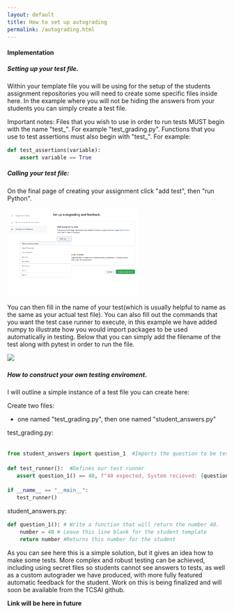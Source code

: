 ```yaml
---
layout: default
title: How to set up autograding
permalink: /autograding.html
---
```




#### Implementation
##### Setting up your test file.
Within your template file you will be using for the setup of the students assignment repositories you will need to create some specific files inside here.
In the example where you will not be hiding the answers from your students you can simply create a test file.

Important notes:
Files that you wish to use in order to run tests MUST begin with the name "test_". For example "test_grading.py".
Functions that you use to test assertions must also begin with "test_". For example:
```python
def test_assertions(variable):
	assert variable == True
```
##### Calling your test file:
On the final page of creating your assignment click "add test", then "run Python".

<img src="assets\images\Autograding_Initial.PNG" width=300px >

You can then fill in the name of your test(which is usually helpful to name as the same as your actual test file). You can also fill out the commands that you want the test case runner to execute, in this example we have added numpy to illustrate how you would import packages to be used automatically in testing.
Below that you can simply add the filename of the test along with pytest in order to run the file.

<img src="assets\images\Autograding_Details" width=300px >


##### How to construct your own testing enviroment.

I will outline a simple instance of a test file you can create here:

Create two files:

- one named "test_grading.py", then one named "student_answers.py"

test_grading.py:

```python

from student_answers import question_1  #Imports the question to be tested from the students file
  
def test_runner():  #Defines our test runner 
   assert question_1() == 40, f"40 expected, System recieved: {question_1()}" # Checks if the assertion is true or false.
  
if __name__ == "__main__":  
   test_runner()

```

student_answers.py:
```python
def question_1(): # Write a function that will return the number 40.  
    number = 40 # Leave this line blank for the student template 
    return number #Returns this number for the student
```


As you can see here this is a simple solution, but it gives an idea how to make some tests.
More complex and robust testing can be achieved, including using secret files so students cannot see answers to tests, as well as a custom autograder we have produced, with more fully featured automatic feedback for the student. 
Work on this is being finalized and will soon be available from the TCSAI github. 

**Link will be here in future**

